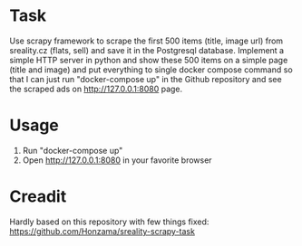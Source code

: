 # Task
Use scrapy framework to scrape the first 500 items (title, image url) from sreality.cz (flats, sell) and save it in the Postgresql database. Implement a simple HTTP server in python and show these 500 items on a simple page (title and image) and put everything to single docker compose command so that I can just run "docker-compose up" in the Github repository and see the scraped ads on http://127.0.0.1:8080 page.

# Usage 
1. Run "docker-compose up"
2. Open http://127.0.0.1:8080 in your favorite browser

# Creadit
Hardly based on this repository with few things fixed:
https://github.com/Honzama/sreality-scrapy-task